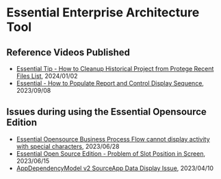 # Essential Enterprise Architecture Tool


## Reference Videos Published

- [Essential Tip - How to Cleanup Historical Project from Protege Recent Files List](https://youtu.be/99GOJ9M22SM), 2024/01/02
- [Essential - How to Populate Report and Control Display Sequence](https://youtu.be/g2sAXt_NTV4), 2023/09/08

## Issues during using the Essential Opensource Edition

- [Essential Opensource   Business Process Flow cannot display activity with special characters](https://youtu.be/eK9ImP8yfLI), 2023/06/28
- [Essential Open Source Edition - Problem of Slot Position in Screen](https://youtu.be/kKqpHkW_kXU), 2023/06/15
- [AppDependencyModel v2 SourceApp Data Display Issue](https://youtu.be/P2IQSSUlxKE), 2023/04/10